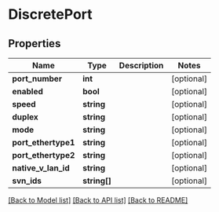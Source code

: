 # DiscretePort

## Properties
Name | Type | Description | Notes
------------ | ------------- | ------------- | -------------
**port_number** | **int** |  | [optional] 
**enabled** | **bool** |  | [optional] 
**speed** | **string** |  | [optional] 
**duplex** | **string** |  | [optional] 
**mode** | **string** |  | [optional] 
**port_ethertype1** | **string** |  | [optional] 
**port_ethertype2** | **string** |  | [optional] 
**native_v_lan_id** | **string** |  | [optional] 
**svn_ids** | **string[]** |  | [optional] 

[[Back to Model list]](../README.md#documentation-for-models) [[Back to API list]](../README.md#documentation-for-api-endpoints) [[Back to README]](../README.md)


